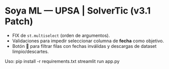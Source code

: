 # Soya ML — UPSA | SolverTic (v3.1 Patch)

- FIX de `st.multiselect` (orden de argumentos).
- Validaciones para impedir seleccionar columna de **fecha** como objetivo.
- Botón 🧹 para filtrar filas con fechas inválidas y descargas de dataset limpio/descartes.

Uso:
pip install -r requirements.txt
streamlit run app.py
